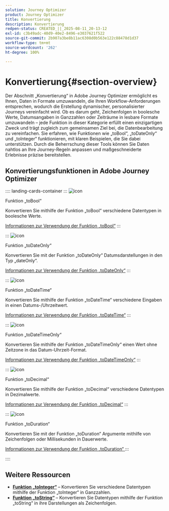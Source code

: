 ```yaml
---
solution: Journey Optimizer
product: Journey Optimizer
title: Konvertierung
description: Konvertierung
redpen-status: CREATED_||_2025-08-11_20-13-12
exl-id: c3b49adc-40d9-40e2-8496-e3037621f522
source-git-commit: 2b907a3be8b11ac6308d0b563e122c88478d1d37
workflow-type: tm+mt
source-wordcount: '262'
ht-degree: 100%

---
```


# Konvertierung{#section-overview}

Der Abschnitt „Konvertierung“ in Adobe Journey Optimizer ermöglicht es Ihnen, Daten in Formate umzuwandeln, die Ihren Workflow-Anforderungen entsprechen, wodurch die Erstellung dynamischer, personalisierter Journeys vereinfacht wird. Ob es darum geht, Zeichenfolgen in boolesche Werte, Datumsangaben in Ganzzahlen oder Zeiträume in lesbare Formate umzuwandeln – jede Funktion in dieser Kategorie erfüllt einen einzigartigen Zweck und trägt zugleich zum gemeinsamen Ziel bei, die Datenbearbeitung zu vereinfachen. Sie erfahren, wie Funktionen wie „toBool“, „toDateOnly“ und „toInteger“ funktionieren, mit klaren Beispielen, die Sie dabei unterstützen. Durch die Beherrschung dieser Tools können Sie Daten nahtlos an Ihre Journey-Regeln anpassen und maßgeschneiderte Erlebnisse präzise bereitstellen.

## Konvertierungsfunktionen in Adobe Journey Optimizer

:::: landing-cards-container
:::
![icon](https://cdn.experienceleague.adobe.com/icons/code-branch.svg?lang=de)

Funktion „toBool“

Konvertieren Sie mithilfe der Funktion „toBool“ verschiedene Datentypen in boolesche Werte.

[Informationen zur Verwendung der Funktion „toBool“](../using/building-journeys/functions/functiontobool.md)
:::

:::
![icon](https://cdn.experienceleague.adobe.com/icons/code-branch.svg?lang=de)

Funktion „toDateOnly“

Konvertieren Sie mit der Funktion „toDateOnly“ Datumsdarstellungen in den Typ „dateOnly“.

[Informationen zur Verwendung der Funktion „toDateOnly“](../using/building-journeys/functions/functiontodateonly.md)
:::

:::
![icon](https://cdn.experienceleague.adobe.com/icons/code-branch.svg?lang=de)

Funktion „toDateTime“

Konvertieren Sie mithilfe der Funktion „toDateTime“ verschiedene Eingaben in einen Datums-/Uhrzeitwert.

[Informationen zur Verwendung der Funktion „toDateTime“](../using/building-journeys/functions/functiontodatetime.md)
:::

:::
![icon](https://cdn.experienceleague.adobe.com/icons/code-branch.svg?lang=de)

Funktion „toDateTimeOnly“

Konvertieren Sie mithilfe der Funktion „toDateTimeOnly“ einen Wert ohne Zeitzone in das Datum-Uhrzeit-Format.

[Informationen zur Verwendung der Funktion „toDateTimeOnly“](../using/building-journeys/functions/functiontodatetimeonly.md)
:::

:::
![icon](https://cdn.experienceleague.adobe.com/icons/code-branch.svg?lang=de)

Funktion „toDecimal“

Konvertieren Sie mithilfe der Funktion „toDecimal“ verschiedene Datentypen in Dezimalwerte.

[Informationen zur Verwendung der Funktion „toDecimal“](../using/building-journeys/functions/functiontodecimal.md)
:::

:::
![icon](https://cdn.experienceleague.adobe.com/icons/code-branch.svg?lang=de)

Funktion „toDuration“

Konvertieren Sie mit der Funktion „toDuration“ Argumente mithilfe von Zeichenfolgen oder Millisekunden in Dauerwerte.

[Informationen zur Verwendung der Funktion „toDuration“ ](../using/building-journeys/functions/functiontoduration.md)
:::

::::


## Weitere Ressourcen

- **[Funktion „toInteger“](../using/building-journeys/functions/functiontointeger.md)** – Konvertieren Sie verschiedene Datentypen mithilfe der Funktion „toInteger“ in Ganzzahlen.
- **[Funktion „toString“](../using/building-journeys/functions/functiontostring.md)** – Konvertieren Sie Datentypen mithilfe der Funktion „toString“ in ihre Darstellungen als Zeichenfolgen.
